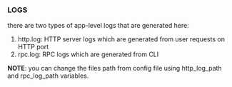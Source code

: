 ### LOGS
there are two types of app-level logs that are generated here:
1. http.log: HTTP server logs which are generated from user requests on HTTP port
2. rpc.log: RPC logs which are generated from CLI

**NOTE**: you can change the files path from config file using http_log_path and rpc_log_path variables.
